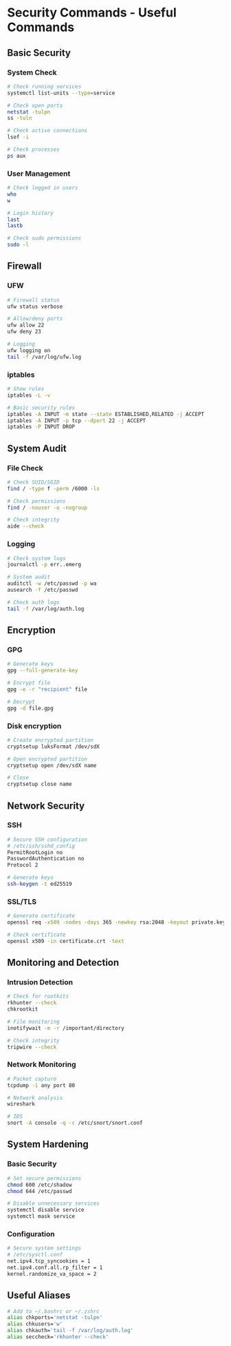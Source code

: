 # Security Commands - Useful Commands

## Basic Security
### System Check
```bash
# Check running services
systemctl list-units --type=service

# Check open ports
netstat -tulpn
ss -tuln

# Check active connections
lsof -i

# Check processes
ps aux
```

### User Management
```bash
# Check logged in users
who
w

# Login history
last
lastb

# Check sudo permissions
sudo -l
```

## Firewall
### UFW
```bash
# Firewall status
ufw status verbose

# Allow/deny ports
ufw allow 22
ufw deny 23

# Logging
ufw logging on
tail -f /var/log/ufw.log
```

### iptables
```bash
# Show rules
iptables -L -v

# Basic security rules
iptables -A INPUT -m state --state ESTABLISHED,RELATED -j ACCEPT
iptables -A INPUT -p tcp --dport 22 -j ACCEPT
iptables -P INPUT DROP
```

## System Audit
### File Check
```bash
# Check SUID/SGID
find / -type f -perm /6000 -ls

# Check permissions
find / -nouser -o -nogroup

# Check integrity
aide --check
```

### Logging
```bash
# Check system logs
journalctl -p err..emerg

# System audit
auditctl -w /etc/passwd -p wa
ausearch -f /etc/passwd

# Check auth logs
tail -f /var/log/auth.log
```

## Encryption
### GPG
```bash
# Generate keys
gpg --full-generate-key

# Encrypt file
gpg -e -r "recipient" file

# Decrypt
gpg -d file.gpg
```

### Disk encryption
```bash
# Create encrypted partition
cryptsetup luksFormat /dev/sdX

# Open encrypted partition
cryptsetup open /dev/sdX name

# Close
cryptsetup close name
```

## Network Security
### SSH
```bash
# Secure SSH configuration
# /etc/ssh/sshd_config
PermitRootLogin no
PasswordAuthentication no
Protocol 2

# Generate keys
ssh-keygen -t ed25519
```

### SSL/TLS
```bash
# Generate certificate
openssl req -x509 -nodes -days 365 -newkey rsa:2048 -keyout private.key -out certificate.crt

# Check certificate
openssl x509 -in certificate.crt -text
```

## Monitoring and Detection
### Intrusion Detection
```bash
# Check for rootkits
rkhunter --check
chkrootkit

# File monitoring
inotifywait -m -r /important/directory

# Check integrity
tripwire --check
```

### Network Monitoring
```bash
# Packet capture
tcpdump -i any port 80

# Network analysis
wireshark

# IDS
snort -A console -q -c /etc/snort/snort.conf
```

## System Hardening
### Basic Security
```bash
# Set secure permissions
chmod 600 /etc/shadow
chmod 644 /etc/passwd

# Disable unnecessary services
systemctl disable service
systemctl mask service
```

### Configuration
```bash
# Secure system settings
# /etc/sysctl.conf
net.ipv4.tcp_syncookies = 1
net.ipv4.conf.all.rp_filter = 1
kernel.randomize_va_space = 2
```

## Useful Aliases
```bash
# Add to ~/.bashrc or ~/.zshrc
alias chkports='netstat -tulpn'
alias chkusers='w'
alias chkauth='tail -f /var/log/auth.log'
alias seccheck='rkhunter --check'
```